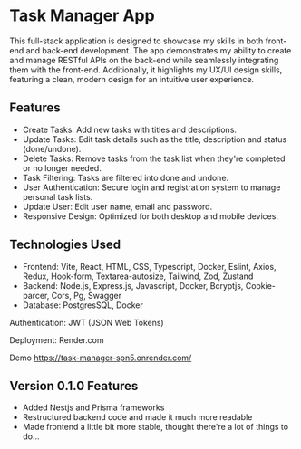 # Task Manager App

This full-stack application is designed to showcase my skills in both front-end and back-end development. The app demonstrates my ability to create and manage RESTful APIs on the back-end while seamlessly integrating them with the front-end. Additionally, it highlights my UX/UI design skills, featuring a clean, modern design for an intuitive user experience.

## Features

- Create Tasks: Add new tasks with titles and descriptions.
- Update Tasks: Edit task details such as the title, description and status (done/undone).
- Delete Tasks: Remove tasks from the task list when they're completed or no longer needed.
- Task Filtering: Tasks are filtered into done and undone.
- User Authentication: Secure login and registration system to manage personal task lists.
- Update User: Edit user name, email and password.
- Responsive Design: Optimized for both desktop and mobile devices.

## Technologies Used

- Frontend: Vite, React, HTML, CSS, Typescript, Docker, Eslint, Axios, Redux, Hook-form, Textarea-autosize, Tailwind, Zod, Zustand
- Backend: Node.js, Express.js, Javascript, Docker, Bcryptjs, Cookie-parcer, Cors, Pg, Swagger
- Database: PostgresSQL, Docker

Authentication: JWT (JSON Web Tokens)

Deployment: Render.com

Demo
https://task-manager-spn5.onrender.com/

## Version 0.1.0 Features

- Added Nestjs and Prisma frameworks
- Restructured backend code and made it much more readable
- Made frontend a little bit more stable, thought there're a lot of things to do...